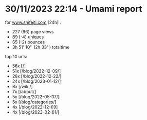 # 30/11/2023 22:14 - Umami report
for www.shifeiti.com [24h] :

 - 227 (86) page views
 - 89 (-4) uniques
 - 65 (-2) bounces
 - 3h 51' 10'' (2h 33' ) totaltime


top 10 urls:
 - 56x [/]
 - 51x [/blog/2022-12-09/]
 - 28x [/blog/2022-12-22/]
 - 24x [/blog/2023-01-12/]
 - 8x [/wiki/]
 - 7x [/about/]
 - 5x [/blog/2022-05-07/]
 - 5x [/blog/categories/]
 - 4x [/blog/2022-12-09]
 - 4x [/blog/2023-02-01/]


